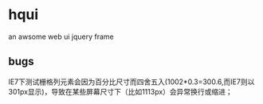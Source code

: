 # hqui
an awsome web ui jquery frame

## bugs
IE7下测试栅格列元素会因为百分比尺寸而四舍五入(1002*0.3=300.6,而IE7则以301px显示)，导致在某些屏幕尺寸下（比如1113px）会异常换行或缩进；

